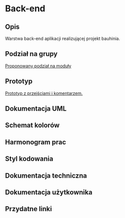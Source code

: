 # Back-end

## Opis
Warstwa back-end aplikacji realizującej projekt bauhinia.

## Podział na grupy
[Proponowany podział na moduły](https://drive.google.com/drive/folders/1hJk0j9teNxnVLHJ8YsPfaSLLDiJaZ2qx?usp=sharing)

## Prototyp
[Prototyp z przejściami i komentarzem.](https://www.figma.com/proto/bWQcCu0oyINNYOpwzYLUJk/baUHInia?node-id=1%3A2&scaling=min-zoom)
## Dokumentacja UML

## Schemat kolorów

## Harmonogram prac

## Styl kodowania

## Dokumentacja techniczna

## Dokumentacja użytkownika

## Przydatne linki

